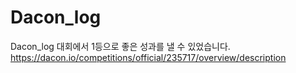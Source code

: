# Dacon_log

Dacon_log 대회에서 1등으로 좋은 성과를 낼 수 있었습니다.
https://dacon.io/competitions/official/235717/overview/description
